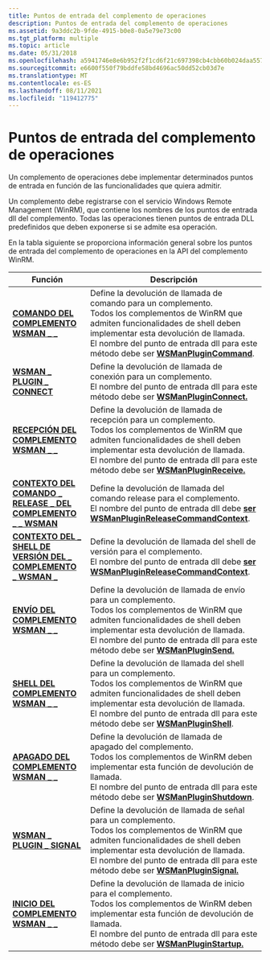```yaml
---
title: Puntos de entrada del complemento de operaciones
description: Puntos de entrada del complemento de operaciones
ms.assetid: 9a3ddc2b-9fde-4915-b0e8-0a5e79e73c00
ms.tgt_platform: multiple
ms.topic: article
ms.date: 05/31/2018
ms.openlocfilehash: a5941746e8e6b952f2f1cd6f21c697398cb4cbb60b024daa557e65151a0a1cfd
ms.sourcegitcommit: e6600f550f79bddfe58bd4696ac50dd52cb03d7e
ms.translationtype: MT
ms.contentlocale: es-ES
ms.lasthandoff: 08/11/2021
ms.locfileid: "119412775"
---
```

# <a name="operations-plug-in-entry-points"></a>Puntos de entrada del complemento de operaciones

Un complemento de operaciones debe implementar determinados puntos de entrada en función de las funcionalidades que quiera admitir.

Un complemento debe registrarse con el servicio Windows Remote Management (WinRM), que contiene los nombres de los puntos de entrada dll del complemento. Todas las operaciones tienen puntos de entrada DLL predefinidos que deben exponerse si se admite esa operación.

En la tabla siguiente se proporciona información general sobre los puntos de entrada del complemento de operaciones en la API del complemento WinRM.



| Función                                                                                 | Descripción                                                                                                                                                                                                                                                           |
|------------------------------------------------------------------------------------------|-----------------------------------------------------------------------------------------------------------------------------------------------------------------------------------------------------------------------------------------------------------------------|
| [**COMANDO DEL COMPLEMENTO WSMAN \_ \_**](/windows/desktop/api/Wsman/nc-wsman-wsman_plugin_command)                                   | Define la devolución de llamada de comando para un complemento.<br/> Todos los complementos de WinRM que admiten funcionalidades de shell deben implementar esta devolución de llamada.<br/> El nombre del punto de entrada dll para este método debe ser [**WSManPluginCommand**](/windows/desktop/api/Wsman/nc-wsman-wsman_plugin_command).<br/> |
| [**WSMAN \_ PLUGIN \_ CONNECT**](/windows/desktop/api/WsMan/nc-wsman-wsman_plugin_connect)                                   | Define la devolución de llamada de conexión para un complemento.<br/> El nombre del punto de entrada dll para este método debe ser [**WSManPluginConnect.**](/windows/desktop/api/WsMan/nc-wsman-wsman_plugin_connect)<br/>                                                                                                |
| [**RECEPCIÓN DEL COMPLEMENTO WSMAN \_ \_**](/windows/desktop/api/Wsman/nc-wsman-wsman_plugin_receive)                                   | Define la devolución de llamada de recepción para un complemento.<br/> Todos los complementos de WinRM que admiten funcionalidades de shell deben implementar esta devolución de llamada.<br/> El nombre del punto de entrada dll para este método debe ser [**WSManPluginReceive.**](/windows/desktop/api/Wsman/nc-wsman-wsman_plugin_receive)<br/> |
| [**CONTEXTO DEL COMANDO \_ RELEASE \_ DEL COMPLEMENTO \_ \_ WSMAN**](/windows/desktop/api/Wsman/nc-wsman-wsman_plugin_release_command_context) | Define la devolución de llamada del comando release para el complemento.<br/> El nombre del punto de entrada dll debe [**ser WSManPluginReleaseCommandContext**](/windows/desktop/api/Wsman/nc-wsman-wsman_plugin_release_command_context).<br/>                                                                        |
| [**CONTEXTO DEL \_ SHELL DE VERSIÓN DEL \_ COMPLEMENTO \_ WSMAN \_**](/windows/desktop/api/Wsman/nc-wsman-wsman_plugin_release_shell_context)     | Define la devolución de llamada del shell de versión para el complemento.<br/> El nombre del punto de entrada dll debe [**ser WSManPluginReleaseCommandContext**](/windows/desktop/api/Wsman/nc-wsman-wsman_plugin_release_command_context).<br/>                                                                          |
| [**ENVÍO DEL COMPLEMENTO WSMAN \_ \_**](/windows/desktop/api/Wsman/nc-wsman-wsman_plugin_send)                                         | Define la devolución de llamada de envío para un complemento.<br/> Todos los complementos de WinRM que admiten funcionalidades de shell deben implementar esta devolución de llamada.<br/> El nombre del punto de entrada dll para este método debe ser [**WSManPluginSend.**](/windows/desktop/api/Wsman/nc-wsman-wsman_plugin_send)<br/>          |
| [**SHELL DEL COMPLEMENTO WSMAN \_ \_**](/windows/desktop/api/Wsman/nc-wsman-wsman_plugin_shell)                                       | Define la devolución de llamada del shell para un complemento.<br/> Todos los complementos de WinRM que admiten funcionalidades de shell deben implementar esta devolución de llamada.<br/> El nombre del punto de entrada dll para este método debe ser [**WSManPluginShell**](/windows/desktop/api/Wsman/nc-wsman-wsman_plugin_shell).<br/>       |
| [**APAGADO DEL COMPLEMENTO WSMAN \_ \_**](/windows/desktop/api/Wsman/nc-wsman-wsman_plugin_shutdown)                                 | Define la devolución de llamada de apagado del complemento.<br/> Todos los complementos de WinRM deben implementar esta función de devolución de llamada.<br/> El nombre del punto de entrada dll para este método debe ser [**WSManPluginShutdown**](/windows/desktop/api/Wsman/nc-wsman-wsman_plugin_shutdown).<br/>                      |
| [**WSMAN \_ PLUGIN \_ SIGNAL**](/windows/win32/api/wsman/nc-wsman-wsman_plugin_signal)                                     | Define la devolución de llamada de señal para un complemento.<br/> Todos los complementos de WinRM que admiten funcionalidades de shell deben implementar esta devolución de llamada.<br/> El nombre del punto de entrada dll para este método debe ser [**WSManPluginSignal.**](/windows/win32/api/wsman/nc-wsman-wsman_plugin_signal)<br/>    |
| [**INICIO DEL COMPLEMENTO WSMAN \_ \_**](/windows/desktop/api/Wsman/nc-wsman-wsman_plugin_startup)                                   | Define la devolución de llamada de inicio para el complemento.<br/> Todos los complementos de WinRM deben implementar esta función de devolución de llamada.<br/> El nombre del punto de entrada dll para este método debe ser [**WSManPluginStartup.**](/windows/desktop/api/Wsman/nc-wsman-wsman_plugin_startup)<br/>                         |



 

 

